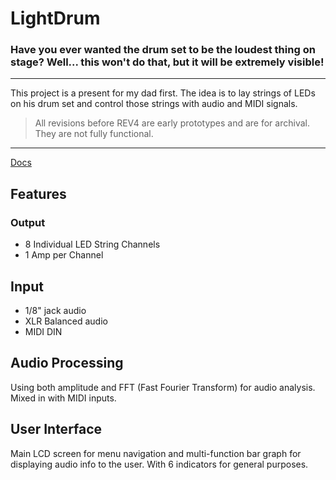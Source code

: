 # LightDrum

### Have you ever wanted the drum set to be the loudest thing on stage? Well... this won't do that, but it will be extremely visible!

---

This project is a present for my dad first. The idea is to lay strings of LEDs on his drum set and control those strings with audio and MIDI signals.

> All revisions before REV4 are early prototypes and are for archival. They are not fully functional.

---

[Docs](./Docs/)

## Features

### Output
- 8 Individual LED String Channels
- 1 Amp per Channel

## Input
- 1/8" jack audio
- XLR Balanced audio
- MIDI DIN

## Audio Processing

Using both amplitude and FFT (Fast Fourier Transform) for audio analysis. Mixed in with MIDI inputs.

## User Interface

Main LCD screen for menu navigation and multi-function bar graph for displaying audio info to the user. With 6 indicators for general purposes.
